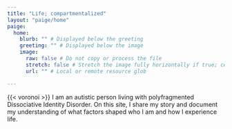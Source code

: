 ```yaml
---
title: "Life; compartmentalized"
layout: "paige/home"
paige:
  home:
    blurb: "" # Displayed below the greeting
    greeting: "" # Displayed below the image
    image:
      raw: false # Do not copy or process the file
      stretch: false # Stretch the image fully horizontally if true; center the image otherwise
      url: "" # Local or remote resource glob

---
```


{{< voronoi >}}
I am an autistic person living with polyfragmented Dissociative Identity Disorder. 
On this site, I share my story and document my understanding of what factors shaped who I am and how I experience life. 

<br>

<!--
{{% center %}}
{{% suggested %}}
Suggested posts:
{{% /center %}}

[It's not about identity](posts/notaboutidentity/)

[Why do I call myself "polyfragmented"?](posts/polyfragmented/)

[Parts are created from trauma, not necessarily abuse](posts/traveling/)

[Anxiety](posts/anxiety/)
-->
